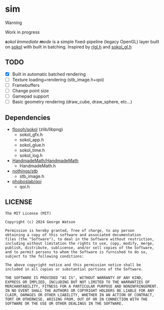 # sim

> [!WARNING]
> Work in progress

***s***_okol_ ***i***_mmediate_ ***m***_ode_ is a simple fixed-pipeline (legacy OpenGL) layer built on [sokol](https://github.com/floooh/sokol/) with built in batching. Inspired by [rlgl.h](https://github.com/raysan5/raylib/blob/master/src/rlgl.h) and [sokol_gl.h](https://github.com/floooh/sokol/blob/master/util/sokol_gl.h)

## TODO

- [X] Built in automatic batched rendering
- [ ] Texture loading+rendering (stb_image.h+qoi)
- [ ] Framebuffers
- [ ] Change point size
- [ ] Gamepad support
- [ ] Basic geometry rendering (draw_cube, draw_sphere, etc...)

## Dependencies

- [floooh/sokol](https://github.com/floooh/sokol/) (zlib/libpng)
    - sokol_gfx.h
    - sokol_app.h
    - sokol_glue.h
    - sokol_time.h
    - sokol_log.h
- [HandmadeMath/HandmadeMath](https://github.com/HandmadeMath/HandmadeMath/)
    - HandmadeMath.h
- [nothings/stb](https://github.com/nothings/stb/)
    - stb_image.h
- [phoboslab/qoi](https://github.com/phoboslab/qoi/)
    - qoi.h

## LICENSE
```
The MIT License (MIT)

Copyright (c) 2024 George Watson

Permission is hereby granted, free of charge, to any person
obtaining a copy of this software and associated documentation
files (the "Software"), to deal in the Software without restriction,
including without limitation the rights to use, copy, modify, merge,
publish, distribute, sublicense, and/or sell copies of the Software,
and to permit persons to whom the Software is furnished to do so,
subject to the following conditions:

The above copyright notice and this permission notice shall be
included in all copies or substantial portions of the Software.

THE SOFTWARE IS PROVIDED "AS IS", WITHOUT WARRANTY OF ANY KIND,
EXPRESS OR IMPLIED, INCLUDING BUT NOT LIMITED TO THE WARRANTIES OF
MERCHANTABILITY, FITNESS FOR A PARTICULAR PURPOSE AND NONINFRINGEMENT.
IN NO EVENT SHALL THE AUTHORS OR COPYRIGHT HOLDERS BE LIABLE FOR ANY
CLAIM, DAMAGES OR OTHER LIABILITY, WHETHER IN AN ACTION OF CONTRACT,
TORT OR OTHERWISE, ARISING FROM, OUT OF OR IN CONNECTION WITH THE
SOFTWARE OR THE USE OR OTHER DEALINGS IN THE SOFTWARE.
```
